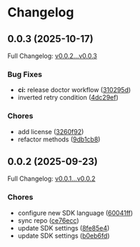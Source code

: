 # Changelog

## 0.0.3 (2025-10-17)

Full Changelog: [v0.0.2...v0.0.3](https://github.com/legalesign/legalesign-rest-php/compare/v0.0.2...v0.0.3)

### Bug Fixes

* **ci:** release doctor workflow ([310295d](https://github.com/legalesign/legalesign-rest-php/commit/310295d4faf056e60db3bea642b56ede1fbe94ae))
* inverted retry condition ([4dc29ef](https://github.com/legalesign/legalesign-rest-php/commit/4dc29ef02033890b21b15568dc0ddc46c2720d04))


### Chores

* add license ([3260f92](https://github.com/legalesign/legalesign-rest-php/commit/3260f921032f819561e6f7d92c4b22e2efb88604))
* refactor methods ([9db1cb8](https://github.com/legalesign/legalesign-rest-php/commit/9db1cb856e0e6a5aac3e724c16f95f10ac28762e))

## 0.0.2 (2025-09-23)

Full Changelog: [v0.0.1...v0.0.2](https://github.com/legalesign/legalesign-rest-php/compare/v0.0.1...v0.0.2)

### Chores

* configure new SDK language ([60041ff](https://github.com/legalesign/legalesign-rest-php/commit/60041ffeb08c160a8b98535ee73f81e432402b69))
* sync repo ([ce76ecc](https://github.com/legalesign/legalesign-rest-php/commit/ce76ecc85e63c0bc41f7f1c529f0155e30784bb8))
* update SDK settings ([8fe85e4](https://github.com/legalesign/legalesign-rest-php/commit/8fe85e4f7b78a700d9386920e84cfdebde25c316))
* update SDK settings ([b0eb6fd](https://github.com/legalesign/legalesign-rest-php/commit/b0eb6fda32138591e5404a00c02f46d324a8548a))
